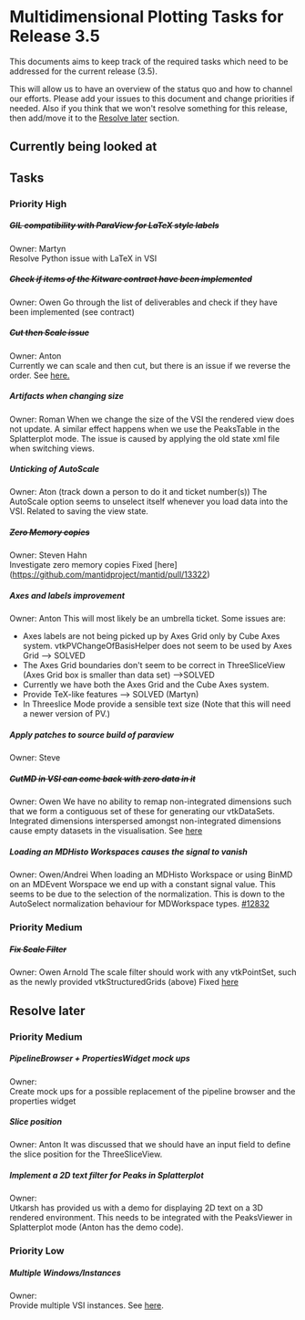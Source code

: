 # Multidimensional Plotting Tasks for Release 3.5

This documents aims to keep track of the required tasks which need to be addressed for the current release (3.5).

This will allow us to have an overview of the status quo and how to channel our efforts. Please add your issues to this document and change priorities if needed. Also if you think that we won't resolve something for this release, then add/move it to the [Resolve later](#resolve-later) section.

## Currently being looked at


## Tasks
### Priority High 

##### ~~GIL compatibility with ParaView for LaTeX style labels~~
Owner: Martyn  
Resolve Python issue with LaTeX in VSI

##### ~~Check if items of the Kitware contract have been implemented~~
Owner:  Owen
Go through the list of deliverables and check if they have been implemented (see contract)

##### ~~Cut then Scale issue~~
Owner: Anton  
Currently we can scale and then cut, but there is an issue if we reverse the order. See [here.](https://github.com/mantidproject/mantid/issues/12368)

##### Artifacts when changing size
Owner:  Roman
When we change the size of the VSI the rendered view does not update. A similar effect happens when we use the PeaksTable in the Splatterplot mode. The issue is caused by applying the old state xml file when switching views.

##### Unticking of AutoScale
Owner: Aton (track down a person to do it and ticket number(s))
The AutoScale option seems to unselect itself whenever you load data into the VSI. Related to saving the view state.

##### ~~Zero Memory copies~~
Owner: Steven Hahn  
Investigate zero memory copies
Fixed [here] (https://github.com/mantidproject/mantid/pull/13322)

##### Axes and labels improvement
Owner: Anton
This will most likely be an umbrella ticket. Some issues are:  
* Axes labels are not being picked up by Axes Grid only by Cube Axes system. vtkPVChangeOfBasisHelper does not seem to be used by Axes Grid --> SOLVED
* The Axes Grid boundaries don't seem to be correct in ThreeSliceView (Axes Grid box is smaller than data set) -->SOLVED
* Currently we have both the Axes Grid and the Cube Axes system.
* Provide TeX-like features --> SOLVED (Martyn)
* In Threeslice Mode provide a sensible text size (Note that this will need a newer version of PV.)

##### Apply patches to source build of paraview
Owner: Steve

##### ~~CutMD in VSI can come back with zero data in it~~
Owner: Owen
We have no ability to remap non-integrated dimensions such that we form a contiguous set of these for generating our 
vtkDataSets. Integrated dimensions interspersed amongst non-integrated dimensions cause empty datasets in the visualisation.
See [here](https://github.com/mantidproject/mantid/issues/12554)

##### Loading an MDHisto Workspaces causes the signal to vanish
Owner: Owen/Andrei
When loading an MDHisto Workspace or using BinMD on an MDEvent Worspace we end up with a constant signal value. This seems to be due to the selection of the normalization. This is down to the AutoSelect normalization behaviour for MDWorkspace types. [#12832](https://github.com/mantidproject/mantid/issues/12832)

### Priority Medium

##### ~~Fix Scale Filter~~
Owner: Owen Arnold
The scale filter should work with any vtkPointSet, such as the newly provided vtkStructuredGrids (above)
Fixed [here](https://github.com/mantidproject/mantid/pull/13528)

## Resolve later

### Priority Medium

##### PipelineBrowser + PropertiesWidget mock ups
Owner:  
Create mock ups for a possible replacement of the pipeline browser and the properties widget

##### Slice position
Owner:  Anton
It was discussed that we should have an input field to define the slice position for the ThreeSliceView. 

##### Implement a 2D text filter for Peaks in Splatterplot
Owner:  
Utkarsh has provided us with a demo for displaying 2D text on a 3D rendered environment. This needs to be integrated with the PeaksViewer in Splatterplot mode (Anton has the demo code).

### Priority Low

##### Multiple Windows/Instances
Owner:  
Provide multiple VSI instances. See [here](https://github.com/mantidproject/mantid/issues/12395).

